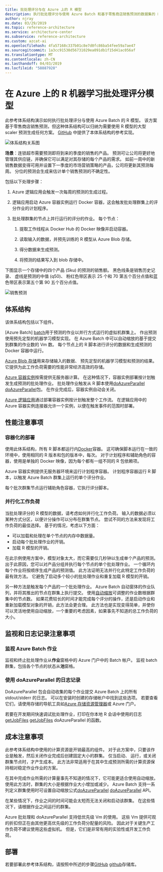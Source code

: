 ```yaml
---
title: 批处理评分与在 Azure 上的 R 模型
description: 执行批处理评分与使用 Azure Batch 和基于零售商店销售预测的数据集的 R 模型。
author: njray
ms.date: 03/29/2019
ms.topic: reference-architecture
ms.service: architecture-center
ms.subservice: reference-architecture
ms.custom: azcat-ai
ms.openlocfilehash: 4fa57168c337b01c8e7d0fc86ba54fee59a7ae47
ms.sourcegitcommit: 1a3cc91530d56731029ea091db1f15d41ac056af
ms.translationtype: MT
ms.contentlocale: zh-CN
ms.lasthandoff: 04/03/2019
ms.locfileid: "58887928"
---
```

# <a name="batch-scoring-of-r-machine-learning-models-on-azure"></a>在 Azure 上的 R 机器学习批处理评分模型

此参考体系结构演示如何执行批处理评分与使用 Azure Batch 的 R 模型。 该方案基于零售商店销售预测，但这种体系结构可以归纳为需要使用 R 模型的大型 scaler 预测生成任何方案。 [GitHub][github] 中提供了本体系结构的参考实现。

![体系结构关系图][0]

**场景**：连锁超市需要预测即将到来的季度的销售的产品。 预测可让公司将更好地管理其供应链，并确保它可以满足对其存储的每个产品的需求。 如前一周中的新销售数据变得可用并设置下一季度的市场营销策略的产品，公司将更新其预测每周。 分位的预测会生成来估计单个销售预测的不确定性。

包括以下处理步骤：

1. Azure 逻辑应用会触发一次每周的预测的生成过程。

1. 逻辑应用启动 Azure 容器实例运行 Docker 容器，这会触发批处理群集上的评分作业的计划程序。

1. 批处理群集的节点上并行运行的评分的作业。 每个节点：

    1. 提取工作线程从 Docker Hub 的 Docker 映像并启动容器。

    1. 读取输入的数据，并预先训练的 R 模型从 Azure Blob 存储。

    1. 得分数据来生成预测。

    1. 将预测的结果写入到 blob 存储中。

下图显示一个存储中的四个产品 (Sku) 的预测的销售额。 黑色线条是销售历史记录、 虚线是预测的中值 (q50)、 粉红色带区表示 25 个和 70 第五个百分点值和蓝色带区表示第五个第 90 五个百分点值。

![销售预测][1]

## <a name="architecture"></a>体系结构

该体系结构包括以下组件。

[Azure Batch] [ batch]用于预测的作业以并行方式运行的虚拟机群集上。 作出预测使用预先定型的机器学习模型实现。 在 Azure Batch 中可以自动缩放的基于提交到群集的作业数的 Vm 数。 每个节点上的 R 脚本进行评分的数据和生成预测的 Docker 容器中运行。

[Azure Blob 存储][ blob]用来存储输入的数据、 预先定型的机器学习模型和预测的结果。 它提供为此工作负荷需要的性能非常经济高效的存储。

[Azure 容器实例][ aci]按需提供无服务器计算。 在这种情况下，容器实例部署按计划触发生成预测的批处理作业。 批处理作业触发从 R 脚本使用[doAzureParallel] [ doAzureParallel]包。 在作业完成后，容器实例自动会关闭。

[Azure 逻辑应用][ logic-apps]通过部署容器实例按计划触发整个工作流。 在逻辑应用中的 Azure 容器实例连接器允许一个实例，以便在触发事件的范围时部署。

## <a name="performance-considerations"></a>性能注意事项

### <a name="containerized-deployment"></a>容器化的部署

使用此体系结构，所有 R 脚本都运行内[Docker](https://www.docker.com/)容器。 这可确保脚本运行在一致的环境中，使用相同的 R 版本和包的版本中，每次。 对于计划程序和辅助角色的容器，使用是单独的 Docker 映像，因为每个都有一组不同的 R 包依赖项。

Azure 容器实例提供无服务器环境来运行计划程序容器。 计划程序容器运行 R 脚本，以触发 Azure Batch 群集上运行的单个评分作业。

每个批次群集节点运行辅助角色容器，它执行评分脚本。

### <a name="parallelizing-the-workload"></a>并行化工作负荷

当批处理评分的 R 模型的数据，请考虑如何并行化工作负荷。 输入的数据必须以某种方式分区，以便计分操作可以分布在群集节点。 尝试不同的方法来发现将工作负荷的最佳选择。 基于的情况，考虑以下方面：

- 可以加载和处理在单个节点的内存中数据量。
- 启动每个批处理作业的开销。
- 加载 R 模型的开销。

在此示例使用方案中，模型对象太大，而它需要仅几秒钟以生成单个产品的预测。 出于此原因，您可以对产品分组并执行每个节点的单个批处理作业。 一个循环内每个作业将按顺序生成产品的预测值。 此方法证明无法并行化此特定工作负荷的最有效方法。 它避免了启动多个较小的批处理作业和重复加载 R 模型的开销。

另一种方法是触发每个产品的一个批处理作业。 Azure Batch 自动窗体的作业队列，并将其推出的节点在群集上执行提交。 使用[自动缩放][ autoscale]可调整的作业数根据群集中的节点数。 如果花费较长的时间才能完成每个评分的操作，还是启动作业和重新加载模型对象的开销，此方法会更合理。 此方法也是实现变得简单，并使你可以灵活地使用自动缩放，一个重要的考虑因素，如果事先不知道的总工作负荷的大小。

## <a name="monitoring-and-logging-considerations"></a>监视和日志记录注意事项

### <a name="monitoring-azure-batch-jobs"></a>监视 Azure Batch 作业

监视和终止批处理作业从**作业**窗格中的 Azure 门户中的 Batch 帐户。 监视 batch 群集，包括各个节点的状态从**池**窗格。

### <a name="logging-with-doazureparallel"></a>使用 doAzureParallel 的日志记录

DoAzureParallel 包会自动收集的每个作业提交 Azure Batch 上的所有 stdout/stderr 的日志。 可以在安装时创建的存储帐户中找到这些选项。 若要查看它们，请使用存储的导航工具如[Azure 存储资源管理器][ storage-explorer]或 Azure 门户。

若要在开发期间快速调试批处理作业，打印在你本地 R 会话中使用的日志[getJobFiles] [ getJobFiles] doAzureParallel 的函数。

## <a name="cost-considerations"></a>成本注意事项

此参考体系结构中使用的计算资源是开销最高的组件。 对于此方案中，只要该作业是触发，然后关闭作业完成后创建固定大小的群集。 仅当启动、 运行，或关闭群集节点时，才产生成本。 此方法非常适用于在其中生成预测所需的计算资源保持相对稳定作业作业的方案。

在其中完成作业所需的计算量事先不知道的情况下，它可能更适合使用自动缩放。 使用此方法时，群集的大小是根据作业大小增加或减少。 Azure Batch 支持一系列定义群集使用时可设置自动缩放公式[doAzureParallel] [ doAzureParallel] API。

在某些情况下，作业之间的时间可能会太短而无法关闭和启动该群集。 在这些情况下，请根据作业之间运行的群集。

Azure 批处理和 doAzureParallel 支持低优先级 Vm 的使用。 这些 Vm 提供可观的折扣但正在由其他更高优先级的工作负荷分配量的风险。 因此对于关键生产工作负荷不建议使用这些虚拟机。 但是，它们是非常有用的实验性或开发工作负荷。

## <a name="deployment"></a>部署

若要部署此参考体系结构，请按照中所述的步骤[GitHub] [ github]存储库。


[0]: ./_images/batch-scoring-r-models.png
[1]: ./_images/sales-forecasts.png
[aci]: /azure/container-instances/container-instances-overview
[autoscale]: /azure/batch/batch-automatic-scaling
[batch]: /azure/batch/batch-technical-overview
[blob]: /azure/storage/blobs/storage-blobs-introduction
[doAzureParallel]: https://github.com/Azure/doAzureParallel/blob/master/docs/32-autoscale.md
[getJobFiles]: /azure/machine-learning/service/how-to-train-ml-models
[github]: https://github.com/Azure/RBatchScoring
[logic-apps]: /azure/logic-apps/logic-apps-overview
[storage-explorer]: /azure/vs-azure-tools-storage-manage-with-storage-explorer?tabs=windows